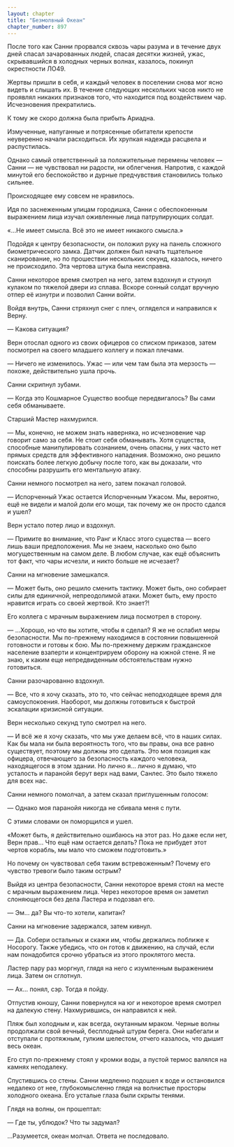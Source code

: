 ```yaml
---
layout: chapter
title: "Безмолвный Океан"
chapter_number: 897
---
```


После того как Санни прорвался сквозь чары разума и в течение двух дней спасал зачарованных людей, спасая десятки жизней, ужас, скрывавшийся в холодных черных волнах, казалось, покинул окрестности ЛО49.

Жертвы пришли в себя, и каждый человек в поселении снова мог ясно видеть и слышать их. В течение следующих нескольких часов никто не проявлял никаких признаков того, что находится под воздействием чар. Исчезновения прекратились.

К тому же скоро должна была прибыть Ариадна.

Измученные, напуганные и потрясенные обитатели крепости неуверенно начали расходиться. Их хрупкая надежда расцвела и распустилась.

Однако самый ответственный за положительные перемены человек — Санни — не чувствовал ни радости, ни облегчения. Напротив, с каждой минутой его беспокойство и дурные предчувствия становились только сильнее.

Происходящее ему совсем не нравилось.

Идя по заснеженным улицам городишка, Санни с обеспокоенным выражением лица изучал оживленные лица патрулирующих солдат.

«...Не имеет смысла. Всё это не имеет никакого смысла.»

Подойдя к центру безопасности, он положил руку на панель сложного биометрического замка. Датчик должен был начать тщательное сканирование, но по прошествии нескольких секунд, казалось, ничего не происходило. Эта чертова штука была неисправна.

Санни некоторое время смотрел на него, затем вздохнул и стукнул кулаком по тяжелой двери из сплава. Вскоре сонный солдат вручную отпер её изнутри и позволил Санни войти.

Войдя внутрь, Санни стряхнул снег с плеч, огляделся и направился к Верну.

— Какова ситуация?

Верн отослал одного из своих офицеров со списком приказов, затем посмотрел на своего младшего коллегу и пожал плечами.

— Ничего не изменилось. Ужас — или чем там была эта мерзость — похоже, действительно ушла прочь.

Санни скрипнул зубами.

— Когда это Кошмарное Существо вообще передвигалось? Вы сами себя обманываете.

Старший Мастер нахмурился.

— Мы, конечно, не можем знать наверняка, но исчезновение чар говорит само за себя. Не стоит себя обманывать. Хотя существа, способные манипулировать сознанием, очень опасны, у них часто нет прямых средств для эффективного нападения. Возможно, оно решило поискать более легкую добычу после того, как вы доказали, что способны разрушить его ментальную атаку.

Санни немного посмотрел на него, затем покачал головой.

— Испорченный Ужас остается Испорченным Ужасом. Мы, вероятно, ещё не видели и малой доли его мощи, так почему же он просто сдался и ушел?

Верн устало потер лицо и вздохнул.

— Примите во внимание, что Ранг и Класс этого существа — всего лишь ваши предположения. Мы не знаем, насколько оно было могущественным на самом деле. В любом случае, как ещё объяснить тот факт, что чары исчезли, и никто больше не исчезает?

Санни на мгновение замешкался.

— Может быть, оно решило сменить тактику. Может быть, оно собирает силы для единичной, непреодолимой атаки. Может быть, ему просто нравится играть со своей жертвой. Кто знает?!

Его коллега с мрачным выражением лица посмотрел в сторону.

— ...Хорошо, но что вы хотите, чтобы я сделал? Я же не ослабил меры безопасности. Мы по-прежнему находимся в состоянии повышенной готовности и готовы к бою. Мы по-прежнему держим гражданское население взаперти и концентрируем оборону на южной стене. Я не знаю, к каким еще непредвиденным обстоятельствам нужно готовиться.

Санни разочарованно вздохнул.

— Все, что я хочу сказать, это то, что сейчас неподходящее время для самоуспокоения. Наоборот, мы должны готовиться к быстрой эскалации кризисной ситуации.

Верн несколько секунд тупо смотрел на него.

— И всё же я хочу сказать, что мы уже делаем всё, что в наших силах. Как бы мала ни была вероятность того, что вы правы, она все равно существует, поэтому мы должны это сделать. Это моя позиция как офицера, отвечающего за безопасность каждого человека, находящегося в этом здании. Но лично я... лично я думаю, что усталость и паранойя берут верх над вами, Санлес. Это было тяжело для всех нас.

Санни немного помолчал, а затем сказал приглушенным голосом:

— Однако моя паранойя никогда не сбивала меня с пути.

С этими словами он поморщился и ушел.

«Может быть, я действительно ошибаюсь на этот раз. Но даже если нет, Верн прав... Что ещё нам остается делать? Пока не прибудет этот чертов корабль, мы мало что сможем подготовить.»

Но почему он чувствовал себя таким встревоженным? Почему его чувство тревоги было таким острым?

Выйдя из центра безопасности, Санни некоторое время стоял на месте с мрачным выражением лица. Через некоторое время он заметил слоняющегося без дела Ластера и подозвал его.

— Эм... да? Вы что-то хотели, капитан?

Санни на мгновение задержался, затем кивнул.

— Да. Собери остальных и скажи им, чтобы держались поближе к Носорогу. Также убедись, что он готов к движению, на случай, если нам понадобится срочно убраться из этого проклятого места.

Ластер пару раз моргнул, глядя на него с изумленным выражением лица. Затем он сглотнул.

— Ах... понял, сэр. Тогда я пойду.

Отпустив юношу, Санни повернулся на юг и некоторое время смотрел на далекую стену. Нахмурившись, он направился к ней.

Пляж был холодным и, как всегда, окутанным мраком. Черные волны продолжали свой вечный, бесплодный штурм берега. Они набегали и отступали с протяжным, гулким шелестом, отчего казалось, что дышит весь океан.

Его стул по-прежнему стоял у кромки воды, а пустой термос валялся на камнях неподалеку.

Спустившись со стены. Санни медленно подошел к воде и остановился недалеко от нее, глубокомысленно глядя на волнистые просторы холодного океана. Его усталые глаза были скрыты тенями.

Глядя на волны, он прошептал:

— Где ты, ублюдок? Что ты задумал?

...Разумеется, океан молчал. Ответа не последовало.